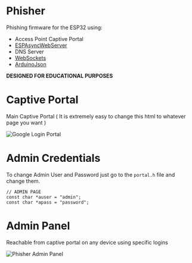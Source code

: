 # Phisher
Phishing firmware for the ESP32 using: 
* Access Point Captive Portal
* [ESPAsyncWebServer](https://github.com/me-no-dev/ESPAsyncWebServer)
* DNS Server 
* [WebSockets](https://github.com/Links2004/arduinoWebSockets/tree/master)
* [ArduinoJson](https://github.com/bblanchon/ArduinoJson)

**DESIGNED FOR EDUCATIONAL PURPOSES**

# Captive Portal
Main Captive Portal ( It is extremely easy to change this html to whatever page you want )

![Google Login Portal](https://github.com/user-attachments/assets/8c280ccd-db60-46c7-9ba9-daaac468b154)

# Admin Credentials
To change Admin User and Password just go to the `portal.h` file and change them.

````
// ADMIN PAGE
const char *auser = "admin";
const char *apass = "password";
````

# Admin Panel
Reachable from captive portal on any device using specific logins

![Phisher Admin Panel](https://github.com/user-attachments/assets/b05e9b16-f681-427f-827d-fe42f3532a70)
